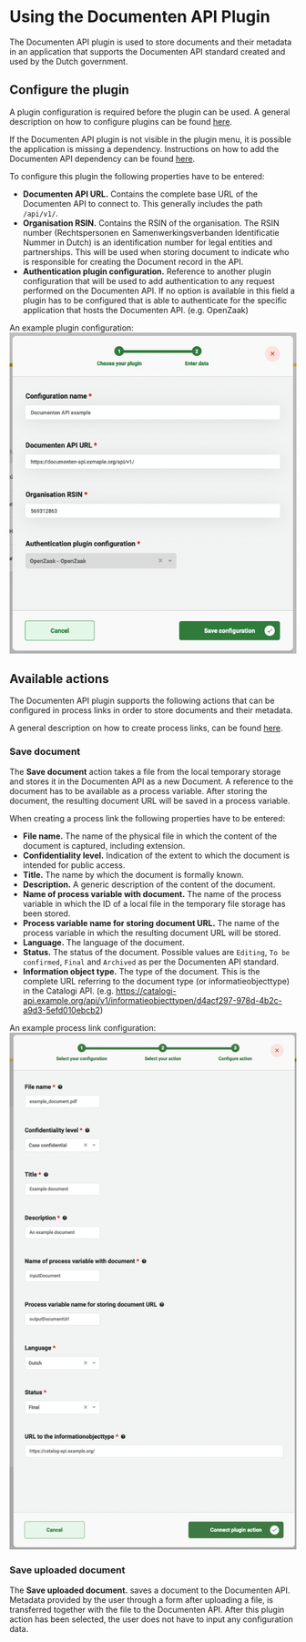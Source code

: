 # Using the Documenten API Plugin

The Documenten API plugin is used to store documents and their metadata in an application that supports the
Documenten API standard created and used by the Dutch government.

## Configure the plugin

A plugin configuration is required before the plugin can be used. A general description on how to configure
plugins can be found [here](../configure-plugin.md).

If the Documenten API plugin is not visible in the plugin menu, it is possible the application is missing a dependency.
Instructions on how to add the Documenten API dependency can be found
[here](/getting-started/modules/zgw/documenten-api.md).

To configure this plugin the following properties have to be entered:
- **Documenten API URL.** Contains the complete base URL of the Documenten API to connect to. This 
generally includes the path `/api/v1/`.
- **Organisation RSIN.** Contains the RSIN of the organisation. The RSIN number (Rechtspersonen en 
Samenwerkingsverbanden Identificatie Nummer in Dutch) is an identification number for legal entities and partnerships.
This will be used when storing document to indicate who is responsible for creating the Document record in the API.
- **Authentication plugin configuration.** Reference to another plugin configuration that will be used to add 
authentication to any request performed on the Documenten API. If no option is available in this field a plugin has to 
be configured that is able to authenticate for the specific application that hosts the Documenten API. (e.g. OpenZaak)

An example plugin configuration:
![example plugin configuration](img/configure-plugin.png)

## Available actions

The Documenten API plugin supports the following actions that can be configured in process links in order to store 
documents and their metadata. 

A general description on how to create process links, can be found [here](../create-process-link.md).

### Save document

The **Save document** action takes a file from the local temporary storage and stores it in the Documenten API as a new 
Document. A reference to the document has to be available as a process variable. After storing the 
document, the resulting document URL will be saved in a process variable.

When creating a process link the following properties have to be entered:
- **File name.** The name of the physical file in which the content of the document is captured, including extension.
- **Confidentiality level.** Indication of the extent to which the document is intended for public access.
- **Title.** The name by which the document is formally known.
- **Description.** A generic description of the content of the document.
- **Name of process variable with document.** The name of the process variable in which the ID of a local file in the 
temporary file storage has been stored.  
- **Process variable name for storing document URL.** The name of the process variable in which the resulting document URL 
will be stored.
- **Language.** The language of the document.
- **Status.** The status of the document. Possible values are `Editing`, `To be confirmed`, `Final` and `Archived` as per 
the Documenten API standard.
- **Information object type.** The type of the document. This is the complete URL referring to the document 
type (or informatieobjecttype) in the Catalogi API. (e.g. https://catalogi-api.example.org/api/v1/informatieobjecttypen/d4acf297-978d-4b2c-a9d3-5efd010ebcb2)

An example process link configuration:
![Generate document process link](img/save-document-configuration.png)

### Save uploaded document

The **Save uploaded document.** saves a document to the Documenten API. Metadata provided by the user
through a form after uploading a file, is transferred together with the file to the Documenten API. After this plugin
action has been selected, the user does not have to input any configuration data.
